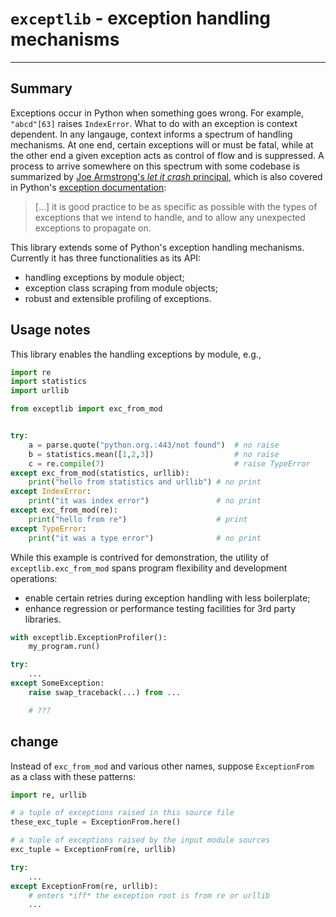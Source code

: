 # `exceptlib` - exception handling mechanisms

<hr>

## Summary
Exceptions occur in Python when something goes wrong. For example, `"abcd"[63]` raises `IndexError`. What to do with an exception is context dependent. In any langauge, context informs a spectrum of handling mechanisms. At one end, certain exceptions will or must be fatal, while at the other end a given exception acts as control of flow and is suppressed. A process to arrive somewhere on this spectrum with some codebase is summarized by [Joe Armstrong's *let it crash* principal](https://softwareengineering.stackexchange.com/a/421837), which is also covered in Python's [exception documentation](https://docs.python.org/3/tutorial/errors.html#handling-exceptions):

> \[...\] it is good practice to be as specific as possible with the types of exceptions that we intend to handle, and to allow any unexpected exceptions to propagate on.

This library extends some of Python's exception handling mechanisms. Currently it has three functionalities as its API:

 - handling exceptions by module object;
 - exception class scraping from module objects;
  - robust and extensible profiling of exceptions.

## Usage notes
This library enables the handling exceptions by module, e.g.,

```python
import re
import statistics
import urllib

from exceptlib import exc_from_mod


try:
    a = parse.quote("python.org.:443/not found")  # no raise
    b = statistics.mean([1,2,3])                  # no raise
    c = re.compile(7)                             # raise TypeError
except exc_from_mod(statistics, urllib):
    print("hello from statistics and urllib") # no print
except IndexError:
    print("it was index error")               # no print
except exc_from_mod(re):
    print("hello from re")                    # print
except TypeError:
    print("it was a type error")              # no print

```

While this example is contrived for demonstration, the utility of `exceptlib.exc_from_mod` spans program flexibility and development operations:

 - enable certain retries during exception handling with less boilerplate;
 - enhance regression or performance testing facilities for 3rd party libraries.


```python
with exceptlib.ExceptionProfiler():
    my_program.run()
```


```python
try:
    ...
except SomeException:
    raise swap_traceback(...) from ...

    # ???
```

## change
Instead of `exc_from_mod` and various other names, suppose `ExceptionFrom` as a class with these patterns:

```python
import re, urllib

# a tuple of exceptions raised in this source file
these_exc_tuple = ExceptionFrom.here()

# a tuple of exceptions raised by the input module sources
exc_tuple = ExceptionFrom(re, urllib)

try:
    ...
except ExceptionFrom(re, urllib):
    # enters *iff* the exception root is from re or urllib
    ...
```